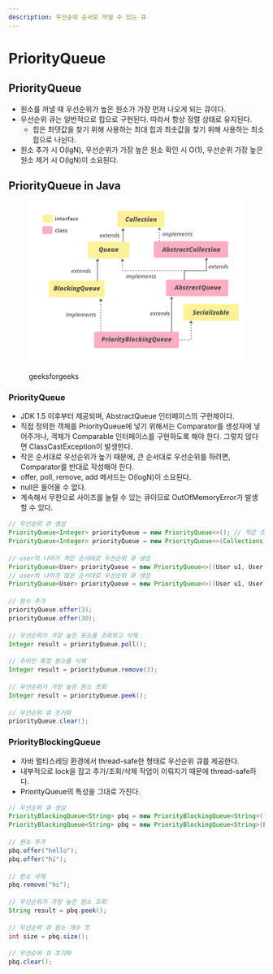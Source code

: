 ```yaml
---
description: 우선순위 순서로 꺼낼 수 있는 큐
---
```


# PriorityQueue

## PriorityQueue

* 원소를 꺼낼 때 우선순위가 높은 원소가 가장 먼저 나오게 되는 큐이다.
* 우선순위 큐는 일반적으로 힙으로 구현된다. 따라서 항상 정렬 상태로 유지된다.
  * 힙은 최댓값을 찾기 위해 사용하는 최대 힙과 최솟값을 찾기 위해 사용하는 최소 힙으로 나뉜다.
* 원소 추가 시 O(lgN), 우선순위가 가장 높은 원소 확인 시 O(1), 우선순위 가장 높은 원소 제거 시 O(lgN)이 소요된다.

## PriorityQueue in Java

<figure><img src="../../.gitbook/assets/image (151).png" alt=""><figcaption><p>geeksforgeeks</p></figcaption></figure>

### PriorityQueue

* JDK 1.5 이후부터 제공되며, AbstractQueue 인터페이스의 구현체이다.
* 직접 정의한 객체를 PriorityQueue에 넣기 위해서는 Comparator를 생성자에 넣어주거나, 객체가 Comparable 인터페이스를 구현하도록 해야 한다. 그렇지 않다면 ClassCastException이 발생한다.
* 작은 순서대로 우선순위가 높기 때문에, 큰 순서대로 우선순위를 하려면, Comparator를 반대로 작성해야 한다.
* offer, poll, remove, add 메서드는 O(logN)이 소요된다.
* null은 들어올 수 없다.
* 계속해서 무한으로 사이즈를 늘릴 수 있는 큐이므로 OutOfMemoryError가 발생할 수 있다.

```java
// 우선순위 큐 생성
PriorityQueue<Integer> priorityQueue = new PriorityQueue<>(); // 작은 숫자가 먼저 나온다.
PriorityQueue<Integer> priorityQueue = new PriorityQueue<>(Collections.reverseOrder()); // 큰 숫자가 먼저 나온다.

// user의 나이가 적은 순서대로 우선순위 큐 생성
PriorityQueue<User> priorityQueue = new PriorityQueue<>((User u1, User u2) -> u1.getAge() > u2.getAge() ? 1 : -1);
// user의 나이가 많은 순서대로 우선순위 큐 생성
PriorityQueue<User> priorityQueue = new PriorityQueue<>((User u1, User u2) -> u1.getAge() < u2.getAge() ? 1 : -1);

// 원소 추가
priorityQueue.offer(3);
priorityQueue.offer(30);

// 우선순위가 가장 높은 원소를 조회하고 삭제
Integer result = priorityQueue.poll();

// 주어진 특정 원소를 삭제
Integer result = priorityQueue.remove(3);

// 우선순위가 가장 높은 원소 조회
Integer result = priorityQueue.peek();

// 우선순위 큐 초기화
priorityQueue.clear();
```

### PriorityBlockingQueue

* 자바 멀티스레딩 환경에서 thread-safe한 형태로 우선순위 큐를 제공한다.
* 내부적으로 lock을 잡고 추가/조회/삭제 작업이 이뤄지기 때문에 thread-safe하다.
* PriorityQueue의 특성을 그대로 가진다.

```java
// 우선순위 큐 생성
PriorityBlockingQueue<String> pbq = new PriorityBlockingQueue<String>();
PriorityBlockingQueue<String> pbq = new PriorityBlockingQueue<String>(List.of("a", "b"));

// 원소 추가
pbq.offer("hello");
pbq.offer("hi");

// 원소 삭제
pbq.remove("hi");

// 우선순위가 가장 높은 원소 조회
String result = pbq.peek();

// 우선순위 큐 원소 개수 조
int size = pbq.size();

// 우선순위 큐 초기화
pbq.clear();
```

